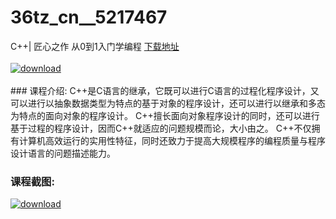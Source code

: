 # 36tz_cn__5217467
C++| 匠心之作 从0到1入门学编程
[下载地址](http://www.36tz.cn/article/5217467 "下载地址")
<br/></br>[![download](http://36tz.cn/muke_img/2021_01_1-24-300x207.png "下载地址")](http://www.36tz.cn/article/5217467 "下载地址")
<br/></br>### 课程介绍:
C++是C语言的继承，它既可以进行C语言的过程化程序设计，又可以进行以抽象数据类型为特点的基于对象的程序设计，还可以进行以继承和多态为特点的面向对象的程序设计。
C++擅长面向对象程序设计的同时，还可以进行基于过程的程序设计，因而C++就适应的问题规模而论，大小由之。
C++不仅拥有计算机高效运行的实用性特征，同时还致力于提高大规模程序的编程质量与程序设计语言的问题描述能力。

### 课程截图:
[![download](http://36tz.cn/muke_img/2021_01_2-29.png "下载地址")](http://www.36tz.cn/article/5217467 "下载地址")
